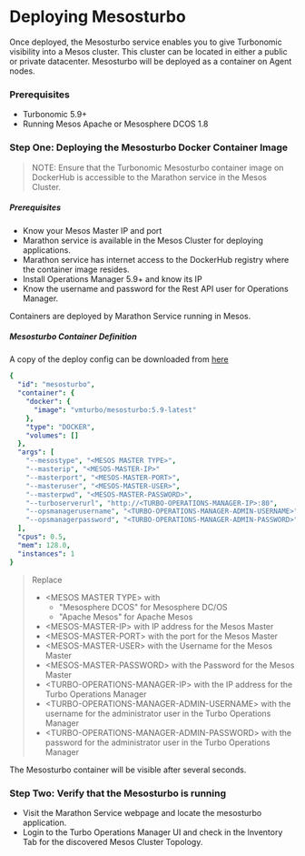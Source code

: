 # Deploying Mesosturbo
Once deployed, the Mesosturbo service enables you to give Turbonomic visibility into a Mesos cluster. This cluster can be located in either a public or private datacenter. Mesosturbo will be deployed as a container on Agent nodes.

### Prerequisites
* Turbonomic 5.9+
* Running Mesos Apache or Mesosphere DCOS 1.8

### Step One: Deploying the Mesosturbo Docker Container Image
> NOTE: Ensure that the Turbonomic Mesosturbo container image on DockerHub is accessible to the Marathon service in the Mesos Cluster.
##### Prerequisites 
* Know your Mesos Master IP and port
* Marathon service is available in the Mesos Cluster for deploying applications.
* Marathon service has internet access to the DockerHub registry where the container image resides.
* Install Operations Manager 5.9+ and know its IP
* Know the username and password for the Rest API user for Operations Manager.

Containers are deployed by Marathon Service running in Mesos. 

##### Mesosturbo Container Definition

A copy of the deploy config can be downloaded from [here](deploy_mesosturbo_5.9_latest.json)

```yaml
{
  "id": "mesosturbo",
  "container": {
    "docker": {
      "image": "vmturbo/mesosturbo:5.9-latest"
    },
    "type": "DOCKER",
    "volumes": []
  },
  "args": [
    "--mesostype", "<MESOS MASTER TYPE>",
    "--masterip", "<MESOS-MASTER-IP>"
    "--masterport", "<MESOS-MASTER-PORT>",
    "--masteruser", "<MESOS-MASTER-USER>",
    "--masterpwd", "<MESOS-MASTER-PASSWORD>",
    "--turboserverurl", "http://<TURBO-OPERATIONS-MANAGER-IP>:80",
    "--opsmanagerusername", "<TURBO-OPERATIONS-MANAGER-ADMIN-USERNAME>",
    "--opsmanagerpassword", "<TURBO-OPERATIONS-MANAGER-ADMIN-PASSWORD>" 
  ],
  "cpus": 0.5,
  "mem": 128.0,
  "instances": 1
}
```

> Replace 
> * \<MESOS MASTER TYPE> with 
>   * "Mesosphere DCOS" for Mesosphere DC/OS 
>   * "Apache Mesos" for Apache Mesos
> * \<MESOS-MASTER-IP> with IP address for the Mesos Master
> * \<MESOS-MASTER-PORT> with the port for the Mesos Master
> * \<MESOS-MASTER-USER> with the Username for the Mesos Master
> * \<MESOS-MASTER-PASSWORD> with the Password for the Mesos Master
> * \<TURBO-OPERATIONS-MANAGER-IP> with the IP address for the Turbo Operations Manager
> * \<TURBO-OPERATIONS-MANAGER-ADMIN-USERNAME> with the username for the administrator user in the Turbo Operations Manager
> * \<TURBO-OPERATIONS-MANAGER-ADMIN-PASSWORD> with the password for the administrator user in the Turbo Operations Manager

The Mesosturbo container will be visible after several seconds. 

### Step Two: Verify that the Mesosturbo is running

* Visit the Marathon Service webpage and locate the mesosturbo application.
* Login to the Turbo Operations Manager UI and check in the Inventory Tab for the discovered Mesos Cluster Topology.

